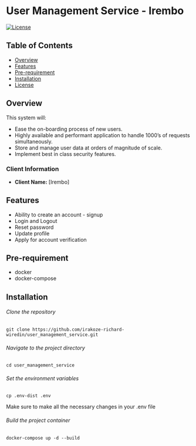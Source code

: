 # User Management Service - Irembo

[![License](https://img.shields.io/badge/license-MIT-blue.svg)](LICENSE)

## Table of Contents

- [Overview](#overview)
- [Features](#features)
- [Pre-requirement](#pre-requirement)
- [Installation](#installation)
- [License](#license)

## Overview

This system will:
- Ease the on-boarding process of new users.
- Highly available and performant application to handle 1000’s of requests simultaneously.
- Store and manage user data at orders of magnitude of scale.
- Implement best in class security features.

### Client Information

- **Client Name:** [Irembo]

## Features

- Ability to create an account - signup
- Login and Logout
- Reset password
- Update profile
- Apply for account verification

## Pre-requirement

- docker
- docker-compose

## Installation

###### Clone the repository
```
git clone https://github.com/irakoze-richard-wiredin/user_management_service.git
```

###### Navigate to the project directory
```
cd user_management_service
```

###### Set the environment variables
```
cp .env-dist .env
```
Make sure to make all the necessary changes in your .env file

###### Build the project container
```
docker-compose up -d --build
```